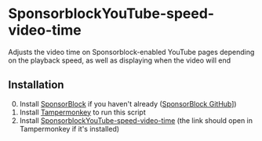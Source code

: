 # SponsorblockYouTube-speed-video-time
Adjusts the video time on Sponsorblock-enabled YouTube pages depending on the playback speed, as well as displaying when the video will end

## Installation
0. Install [SponsorBlock](https://sponsor.ajay.app/) if you haven't already ([SponsorBlock GitHub](https://github.com/ajayyy/SponsorBlock)])
1. Install [Tampermonkey](https://www.tampermonkey.net/) to run this script
2. Install [SponsorblockYouTube-speed-video-time](https://github.com/LostViking09/SponsorblockYouTube-speed-video-time/raw/main/SponsorblockYouTube-speed-video-time.user.js) (the link should open in Tampermonkey if it's installed)
